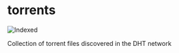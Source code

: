 torrents 
========
![Indexed](https://img.shields.io/badge/indexed-151706-blue)

Collection of torrent files discovered in the DHT network
